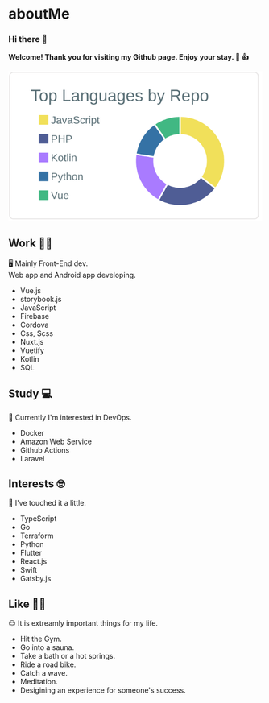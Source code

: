 # aboutMe

###  Hi there 👋

**Welcome! Thank you for visiting my Github page. Enjoy your stay. 🙂 👍**

[![](https://raw.githubusercontent.com/soregashi-27/aboutMe/main/profile-summary-card-output/default/1-repos-per-language.svg)](https://github.com/vn7n24fzkq/github-profile-summary-cards)


## Work 💁‍♂️
🖥  Mainly Front-End dev. \
    Web app and Android app developing.

- Vue.js
- storybook.js
- JavaScript
- Firebase
- Cordova
- Css, Scss
- Nuxt.js
- Vuetify
- Kotlin
- SQL


## Study 💻
🌱 Currently I'm interested in DevOps.

- Docker
- Amazon Web Service
- Github Actions
- Laravel


## Interests 🤓
👀 I've touched it a little. 

- TypeScript
- Go
- Terraform
- Python
- Flutter
- React.js
- Swift
- Gatsby.js


## Like 🏋️‍♂️
😌 It is extreamly important things for my life.

- Hit the Gym.
- Go into a sauna.
- Take a bath or a hot springs.
- Ride a road bike.
- Catch a wave.
- Meditation.
- Desigining an experience for someone's success.

